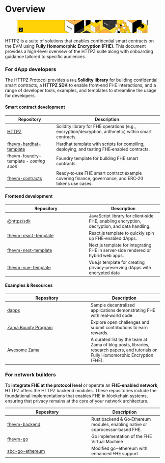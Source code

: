 # Overview

<figure><img src="../.gitbook/assets/doc_header_fhevm.png" alt=""><figcaption></figcaption></figure>

HTTPZ is a suite of solutions that enables confidential smart contracts on the EVM using **Fully Homomorphic Encryption (FHE)**. This document provides a high-level overview of the HTTPZ suite along with onboarding guidance tailored to specific audiences.

### For dApp developers

The HTTPZ Protocol provides a **`FHE` Solidity library** for building confidential smart contracts, a **HTTPZ SDK** to enable front‐end FHE interactions, and a range of developer tools, examples, and templates to streamline the usage for developers.&#x20;

#### Smart contract development

<table><thead><tr><th width="245">Repository</th><th width="580">Description</th></tr></thead><tbody><tr><td><a href="https://github.com/zama-ai/fhevm/">HTTPZ</a></td><td>Solidity library for FHE operations (e.g., encryption/decryption, arithmetic) within smart contracts.</td></tr><tr><td><a href="https://github.com/zama-ai/fhevm-hardhat-template">fhevm-hardhat-template</a></td><td>Hardhat template with scripts for compiling, deploying, and testing FHE‐enabled contracts.</td></tr><tr><td>fhevm-foundry-template - <em>coming soon</em></td><td>Foundry template for building FHE smart contracts.</td></tr><tr><td><a href="https://github.com/zama-ai/fhevm-contracts">fhevm-contracts</a></td><td>Ready‐to‐use FHE smart contract example covering finance, governance, and ERC‐20 tokens use cases.</td></tr></tbody></table>

#### Frontend development

<table><thead><tr><th width="252">Repository</th><th>Description</th></tr></thead><tbody><tr><td><a href="https://github.com/zama-ai/fhevm-js/">@httpz/sdk</a></td><td>JavaScript library for client‐side FHE, enabling encryption, decryption, and data handling.</td></tr><tr><td><a href="https://github.com/zama-ai/fhevm-react-template">fhevm-react-template</a></td><td>React.js template to quickly spin up FHE‐enabled dApps.</td></tr><tr><td><a href="https://github.com/zama-ai/fhevm-next-template">fhevm-next-template</a></td><td>Next.js template for integrating FHE in server‐side rendered or hybrid web apps.</td></tr><tr><td><a href="https://github.com/zama-ai/fhevm-vue-template">fhevm-vue-template</a></td><td>Vue.js template for creating privacy‐preserving dApps with encrypted data</td></tr></tbody></table>

#### Examples & Resources

<table><thead><tr><th width="258">Repository</th><th>Description</th></tr></thead><tbody><tr><td><a href="https://github.com/zama-ai/dapps">dapps</a></td><td>Sample decentralized applications demonstrating FHE with real‐world code.</td></tr><tr><td><a href="https://github.com/zama-ai/bounty-program">Zama Bounty Program</a></td><td>Explore open challenges and submit contributions to earn rewards.</td></tr><tr><td><a href="https://github.com/zama-ai/awesome-zama">Awesome Zama</a> </td><td>A curated list by the team at Zama of blog posts, libraries, research papers, and tutorials on Fully Homomorphic Encryption (FHE).</td></tr></tbody></table>

### For network builders

To **integrate FHE at the protocol level** or operate an **FHE‐enabled network**, HTTPZ offers the HTTPZ backend modules. These repositories include the foundational implementations that enables FHE in blockchain systems, ensuring that privacy remains at the core of your network architecture.

<table><thead><tr><th width="260">Repository</th><th>Description</th></tr></thead><tbody><tr><td><a href="https://github.com/zama-ai/fhevm-backend">fhevm-backend</a></td><td>Rust backend &#x26; Go‐Ethereum modules, enabling native or coprocessor‐based FHE.</td></tr><tr><td><a href="https://github.com/zama-ai/fhevm-go/">fhevm-go</a></td><td>Go implementation of the FHE Virtual Machine</td></tr><tr><td><a href="https://github.com/zama-ai/zbc-go-ethereum/">zbc-go-ethereum</a></td><td>Modified go-ethereum with enhanced FHE support</td></tr></tbody></table>
